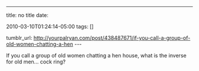 ---
title: no title
date:

 2010-03-10T01:24:14-05:00 
tags:  []

tumblr_url:
http://yourpalryan.com/post/438487671/if-you-call-a-group-of-old-women-chatting-a-hen
\-\--

If you call a group of old women chatting a hen house, what is the
inverse for old men... cock ring?
